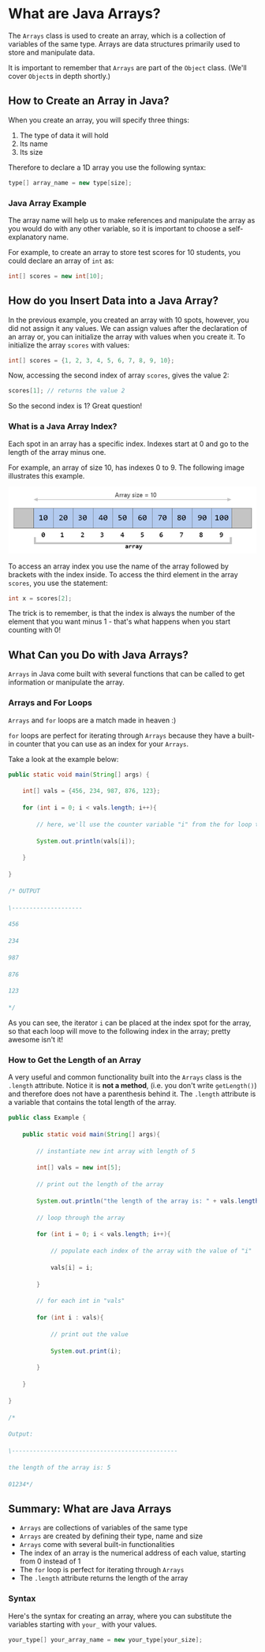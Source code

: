 # What are Java Arrays?
The `Arrays` class is used to create an array, which is a collection of variables of the same type. Arrays are data structures primarily used to store and manipulate data.  

It is important to remember that `Arrays` are part of the `Object` class. (We'll cover `Object`s in depth shortly.)

## How to Create an Array in Java?
When you create an array, you will specify three things:
1. The type of data it will hold
2. Its name
3. Its size

Therefore to declare a 1D array you use the following syntax:
```java
type[] array_name = new type[size];
```

### Java Array Example
The array name will help us to make references and manipulate the array as you would do with any other variable, so it is important to choose a self-explanatory name.

For example, to create an array to store test scores for 10 students, you could declare an array of `int` as:

```java
int[] scores = new int[10];
```

## How do you Insert Data into a Java Array?
In the previous example, you created an array with 10 spots, however, you did not assign it any values. We can assign values after the declaration of an array or, you can initialize the array with values when you create it. To initialize the array `scores` with values:  

```java
int[] scores = {1, 2, 3, 4, 5, 6, 7, 8, 9, 10};
```

Now, accessing the second index of array `scores`, gives the value 2:

```java
scores[1]; // returns the value 2
```

So the second index is 1? Great question! 

### What is a Java Array Index?
Each spot in an array has a specific index. Indexes start at 0 and go to the length of the array minus one. 

For example, an array of size 10, has indexes 0 to 9. The following image illustrates this example.

<img alt='An infographic displaying how an array with 10 elements is counted and indexed' class='cn_image img_responsive' src='https://raw.githubusercontent.com/CodingNomads/static/main/java_programming/arrays/array_description.png?raw=true'/>

To access an array index you use the name of the array followed by brackets with the index inside. To access the third element in the array `scores`, you use the statement:

```java
int x = scores[2];
```

The trick is to remember, is that the index is always the number of the element that you want minus 1 - that's what happens when you start counting with 0!

## What Can you Do with Java Arrays?
`Arrays` in Java come built with several functions that can be called to get information or manipulate the array.


### Arrays and For Loops
`Arrays` and `for` loops are a match made in heaven :)

`for` loops are perfect for iterating through `Arrays` because they have a built-in counter that you can use as an index for your `Arrays`.  

Take a look at the example below:

```java
public static void main(String[] args) {

    int[] vals = {456, 234, 987, 876, 123};

    for (int i = 0; i < vals.length; i++){

        // here, we'll use the counter variable "i" from the for loop to access an element in the array

        System.out.println(vals[i]);

    }

}

/* OUTPUT

\--------------------

456

234

987

876

123

*/ 
```

As you can see, the iterator `i` can be placed at the index spot for the array, so that each loop will move to the following index in the array; pretty awesome isn't it! 

### How to Get the Length of an Array
A very useful and common functionality built into the `Arrays` class is the `.length` attribute. Notice it is **not a method**, (i.e. you don't write `getLength()`) and therefore does not have a parenthesis behind it. The `.length` attribute is a variable that contains the total length of the array.  

```java
public class Example {

    public static void main(String[] args){

        // instantiate new int array with length of 5

        int[] vals = new int[5];

        // print out the length of the array

        System.out.println("the length of the array is: " + vals.length);

        // loop through the array

        for (int i = 0; i < vals.length; i++){

            // populate each index of the array with the value of "i"

            vals[i] = i;

        }

        // for each int in "vals"

        for (int i : vals){

            // print out the value

            System.out.print(i);

        }

    }

}

/*

Output:

\-----------------------------------------------

the length of the array is: 5

01234*/  

```

## Summary: What are Java Arrays
- `Arrays` are collections of variables of the same type
- `Arrays` are created by defining their type, name and size
- `Arrays` come with several built-in functionalities
- The index of an array is the numerical address of each value, starting from 0 instead of 1
- The `for` loop is perfect for iterating through `Arrays`
- The `.length` attribute returns the length of the array

### Syntax
Here's the syntax for creating an array, where you can substitute the variables starting with `your_`  with your values.
```java
your_type[] your_array_name = new your_type[your_size];
```